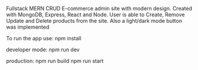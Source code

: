 Fullstack MERN CRUD E-commerce admin site with modern design. Created with MongoDB, Express, React and Node. User is able to Create, Remove Update and Delete products from the site. Also a light/dark mode button was implemented

To run the app use:
npm install

developer mode:
npm run dev

production:
npm run build
npm run start
